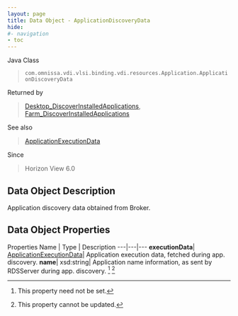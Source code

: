 ```yaml
---
layout: page
title: Data Object - ApplicationDiscoveryData
hide:
#- navigation
- toc
---
```






Java Class
> `com.omnissa.vdi.vlsi.binding.vdi.resources.Application.ApplicationDiscoveryData`

Returned by
> [Desktop_DiscoverInstalledApplications](vdi.resources.Desktop.md#discoverInstalledApplications), [Farm_DiscoverInstalledApplications](vdi.resources.Farm.md#discoverInstalledApplications)

See also
> [ApplicationExecutionData](vdi.resources.Application.ApplicationExecutionData.md)

Since
> Horizon View 6.0


## Data Object Description

Application discovery data obtained from Broker.

## Data Object Properties
Properties
Name |  Type |  Description
---|---|---
**executionData**| [ApplicationExecutionData](vdi.resources.Application.ApplicationExecutionData.md)|  Application execution data, fetched during app. discovery.
**name**|  xsd:string|  Application name information, as sent by RDSServer during app. discovery. [^1] [^2]
 


 


[^1]: This property need not be set.
[^2]: This property cannot be updated.